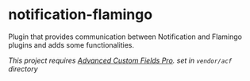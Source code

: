 # notification-flamingo
Plugin that provides communication between Notification and Flamingo plugins and adds some functionalities.

*This project requires [Advanced Custom Fields Pro](https://www.advancedcustomfields.com/). set in `vendor/acf` directory*
